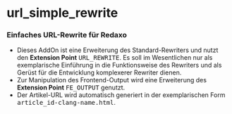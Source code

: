 # url_simple_rewrite
<h3>Einfaches URL-Rewrite für Redaxo</h3>
<ul>
    <li>Dieses AddOn ist eine Erweiterung des Standard-Rewriters und
        nutzt den <b>Extension Point</b> <tt>URL_REWRITE</tt>. Es soll im
        Wesentlichen nur als exemplarische Einführung in die Funktionsweise
        des Rewriters und als Gerüst für die Entwicklung komplexerer
        Rewriter dienen.</li>
    <li>Zur Manipulation des Frontend-Output wird eine Erweiterung
        des <b>Extension Point</b> <tt>FE_OUTPUT</tt> genutzt.</li>
    <li>Der Artikel-URL wird automatisch generiert in der exemplarischen
        Form <tt>article_id-clang-name.html</tt>.</li>
</ul>
